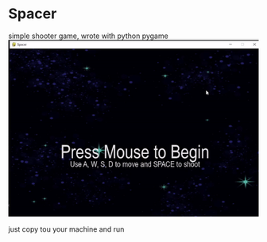 # Spacer
simple shooter game, wrote with python pygame
![me](https://github.com/ferytell/spacer/blob/master/demo-spacer.gif)

just copy tou your machine and run
